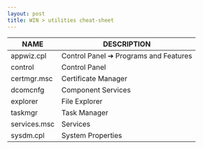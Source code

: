 ```yaml
---
layout: post
title: WIN > utilities cheat-sheet
---
```


NAME         | DESCRIPTION
-------------|--------------------------------------
appwiz.cpl   | Control Panel ➔ Programs and Features
control      | Control Panel
certmgr.msc  | Certificate Manager
dcomcnfg     | Component Services
explorer     | File Explorer
taskmgr      | Task Manager
services.msc | Services
sysdm.cpl    | System Properties